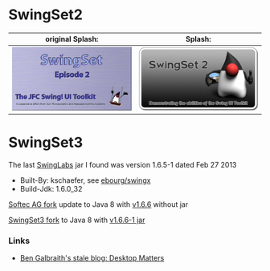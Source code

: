 # SwingSet2

 original Splash: | Splash:
------------ | -------------
![SplashEpisode2](https://raw.githubusercontent.com/homebeaver/SwingSet2-demos/master/src/main/resources/swingset/images/SplashEpisode2.jpg) | ![splash.png](https://raw.githubusercontent.com/homebeaver/SwingSet2-demos/master/src/main/resources/swingset/images/splash.png)

# SwingSet3

The last [SwingLabs](https://en.wikipedia.org/wiki/SwingLabs) jar I found was version 1.6.5-1 dated Feb 27 2013
- Built-By: kschaefer, see [ebourg/swingx](https://github.com/ebourg/swingx)
- Build-Jdk: 1.6.0_32

[Softec AG fork](https://github.com/Softec-Open-Source-Division/swingx) update to Java 8 with [v1.6.6](https://github.com/Softec-Open-Source-Division/swingx/releases/tag/v1.6.6) without jar

[SwingSet3 fork](https://github.com/homebeaver/SwingSet3) to Java 8 with [v1.6.6-1 jar](https://github.com/homebeaver/SwingSet3/releases/tag/v1.6.6-1)

### Links

- [Ben Galbraith's stale blog: Desktop Matters](https://blog.bengalbraith.com/?s=Desktop+Matters)